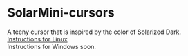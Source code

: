 # SolarMini-cursors
A teeny cursor that is inspired by the color of Solarized Dark.  
[Instructions for Linux](https://swee.pythonanywhere.com/solar-mini#instructions)  
Instructions for Windows soon.
